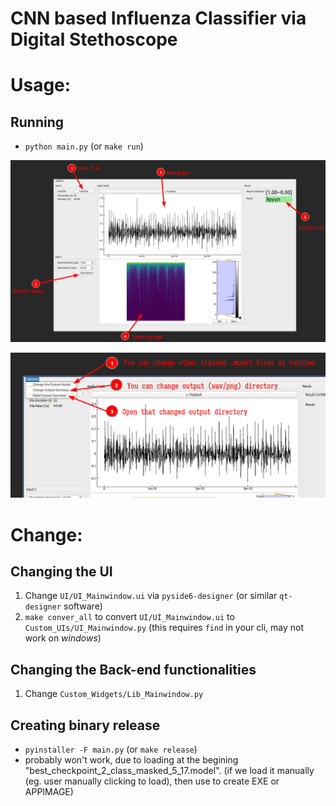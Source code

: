 # CNN based Influenza Classifier via Digital Stethoscope


# Usage:

## Running
- `python main.py` (or `make run`)

![Layout](./Media/Software-Layout.png)

![Options](./Media/Software-Options.png)

# Change:

## Changing the UI
1. Change `UI/UI_Mainwindow.ui` via `pyside6-designer` (or similar `qt-designer` software)
2. `make conver_all` to convert `UI/UI_Mainwindow.ui` to `Custom_UIs/UI_Mainwindow.py` (this requires `find` in your cli, may not work on _windows_)

## Changing the Back-end functionalities
1. Change `Custom_Widgets/Lib_Mainwindow.py`

## Creating binary release
- `pyinstaller -F main.py` (or `make release`)
- probably won't work, due to loading at the begining "best_checkpoint_2_class_masked_5_17.model".
  (if we load it manually (eg. user manually clicking to load), then use to create EXE or APPIMAGE)


